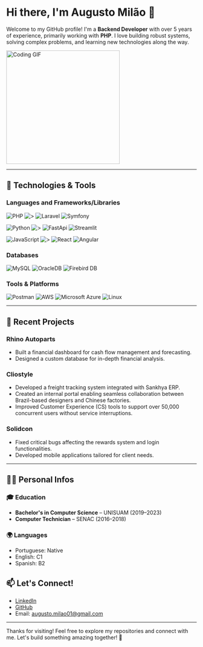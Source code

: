 # Hi there, I'm Augusto Milão 👋

Welcome to my GitHub profile! I'm a **Backend Developer** with over 5 years of experience, primarily working with **PHP**. I love building robust systems, solving complex problems, and learning new technologies along the way.



<p align="left">
  <img src="https://media.giphy.com/media/qgQUggAC3Pfv687qPC/giphy.gif" width="300" alt="Coding GIF">
</p>

---

## 🔧 Technologies & Tools

### Languages and Frameworks/Libraries
![PHP](https://img.shields.io/badge/PHP-777BB4?style=for-the-badge&logo=php&logoColor=white) ![>](https://img.shields.io/badge/%3E-606060?style=for-the-badge) ![Laravel](https://img.shields.io/badge/Laravel-ED2F03?style=for-the-badge&logo=laravel&logoColor=white) ![Symfony](https://img.shields.io/badge/Symfony-000000?style=for-the-badge&logo=symfony&logoColor=white)

![Python](https://img.shields.io/badge/Python-3776AB?style=for-the-badge&logo=python&logoColor=white) ![>](https://img.shields.io/badge/%3E-606060?style=for-the-badge) ![FastApi](https://img.shields.io/badge/FastApi-009688?style=for-the-badge&logo=fastapi&logoColor=white) ![Streamlit](https://img.shields.io/badge/Streamlit-FF4B4B?style=for-the-badge&logo=streamlit&logoColor=white)

![JavaScript](https://img.shields.io/badge/JavaScript-F7DF1E?style=for-the-badge&logo=javascript&logoColor=black) ![>](https://img.shields.io/badge/%3E-606060?style=for-the-badge) ![React](https://img.shields.io/badge/React-0088CC?style=for-the-badge&logo=react&logoColor=black) ![Angular](https://img.shields.io/badge/Angular-0F0F11?style=for-the-badge&logo=angular&logoColor=white)

### Databases 
![MySQL](https://img.shields.io/badge/MySQL-4479A1?style=for-the-badge&logo=mysql&logoColor=white)
![OracleDB](https://img.shields.io/badge/OracleDB-F80000?style=for-the-badge&logo=oracle&logoColor=white)
![Firebird DB](https://img.shields.io/badge/Firebird-FF7900?style=for-the-badge&logo=firebird&logoColor=white)
### Tools & Platforms  
![Postman](https://img.shields.io/badge/Postman-FF6C37?style=for-the-badge&logo=postman&logoColor=white)
![AWS](https://img.shields.io/badge/AWS-232F3E?style=for-the-badge&logo=amazonaws&logoColor=white)
![Microsoft Azure](https://img.shields.io/badge/Azure-0078D4?style=for-the-badge&logo=microsoftazure&logoColor=white)
![Linux](https://img.shields.io/badge/Linux-FCC624?style=for-the-badge&logo=linux&logoColor=black)

---

## 🚀 Recent Projects

### Rhino Autoparts  
- Built a financial dashboard for cash flow management and forecasting.  
- Designed a custom database for in-depth financial analysis.  

### Cliostyle  
- Developed a freight tracking system integrated with Sankhya ERP.  
- Created an internal portal enabling seamless collaboration between Brazil-based designers and Chinese factories.  
- Improved Customer Experience (CS) tools to support over 50,000 concurrent users without service interruptions.

### Solidcon  
- Fixed critical bugs affecting the rewards system and login functionalities.  
- Developed mobile applications tailored for client needs.  

---
## 🙋‍♂️ Personal Infos

### 🎓 Education

- **Bachelor's in Computer Science** – UNISUAM (2019–2023)  
- **Computer Technician** – SENAC (2016–2018)  

### 🌍 Languages

- Portuguese: Native
- English: C1  
- Spanish: B2  

## 📫 Let's Connect!

- [LinkedIn](https://linkedin.com/in/augustomilao/)  
- [GitHub](https://github.com/augustomilao)  
- Email: augusto.milao01@gmail.com  

---

Thanks for visiting! Feel free to explore my repositories and connect with me. Let's build something amazing together! 🚀

